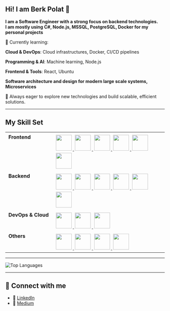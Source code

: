 ## Hi! I am Berk Polat 👋
**I am a Software Engineer with a strong focus on backend technologies.** <br/>
**I am mostly using C#, Node.js, MSSQL, PostgreSQL, Docker for my personal projects** <br/>

🌱 Currently learning:

**Cloud & DevOps**: Cloud infrastructures, Docker, CI/CD pipelines

**Programming & AI**: Machine learning, Node.js

**Frontend & Tools**: React, Ubuntu

**Software architecture and design for modern large scale systems, Microservices**

🚀 Always eager to explore new technologies and build scalable, efficient solutions.

---

## My Skill Set
<table style="border-collapse: collapse;">
  <tr>
    <td style="border: none; padding: 5px 10px; vertical-align: top; font-weight: bold; white-space: nowrap;">
      Frontend
    </td>
    <td style="border: none; padding: 5px 10px; vertical-align: top;">
      <a href="https://flask.palletsprojects.com/" target="_blank">
        <img src="https://cdn.jsdelivr.net/gh/devicons/devicon/icons/flask/flask-original.svg" width="50" height="50" style="margin: 3px;"/>
      </a>
      <a href="https://developer.mozilla.org/en-US/docs/Web/HTML" target="_blank">
        <img src="https://cdn.jsdelivr.net/gh/devicons/devicon/icons/html5/html5-original.svg" width="50" height="50" style="margin: 3px;"/>
      </a>
      <a href="https://developer.mozilla.org/en-US/docs/Web/CSS" target="_blank">
        <img src="https://cdn.jsdelivr.net/gh/devicons/devicon/icons/css3/css3-original.svg" width="50" height="50" style="margin: 3px;"/>
      </a>
      <a href="https://developer.mozilla.org/en-US/docs/Web/JavaScript" target="_blank">
        <img src="https://cdn.jsdelivr.net/gh/devicons/devicon/icons/javascript/javascript-original.svg" width="50" height="50" style="margin: 3px;"/>
      </a>
      <a href="https://getbootstrap.com/" target="_blank">
        <img src="https://cdn.jsdelivr.net/gh/devicons/devicon/icons/bootstrap/bootstrap-original.svg" width="50" height="50" style="margin: 3px;"/>
      </a>
      <a href="https://reactjs.org/" target="_blank">
        <img src="https://cdn.jsdelivr.net/gh/devicons/devicon/icons/react/react-original.svg" width="50" height="50" style="margin: 3px;"/>
      </a>
    </td>
  </tr>
  <tr>
    <td style="border: none; padding: 5px 10px; vertical-align: top; font-weight: bold; white-space: nowrap;">
      Backend
    </td>
    <td style="border: none; padding: 5px 10px; vertical-align: top;">
      <a href="https://dotnet.microsoft.com/" target="_blank">
        <img src="https://cdn.jsdelivr.net/gh/devicons/devicon/icons/dotnetcore/dotnetcore-original.svg" width="50" height="50" style="margin: 3px;"/>
      </a>
      <a href="https://www.microsoft.com/en-us/sql-server" target="_blank">
        <img src="https://cdn.jsdelivr.net/gh/devicons/devicon/icons/microsoftsqlserver/microsoftsqlserver-plain.svg" width="50" height="50" style="margin: 3px;"/>
      </a>
      <a href="https://www.mysql.com/" target="_blank">
        <img src="https://cdn.jsdelivr.net/gh/devicons/devicon/icons/mysql/mysql-original.svg" width="50" height="50" style="margin: 3px;"/>
      </a>
      <a href="https://www.postgresql.org/" target="_blank">
        <img src="https://cdn.jsdelivr.net/gh/devicons/devicon/icons/postgresql/postgresql-original.svg" width="50" height="50" style="margin: 3px;"/>
      </a>
      <a href="https://nodejs.org/" target="_blank">
        <img src="https://cdn.jsdelivr.net/gh/devicons/devicon/icons/nodejs/nodejs-original.svg" width="50" height="50" style="margin: 3px;"/>
      </a>
      <a href="https://www.rabbitmq.com/" target="_blank">
        <img src="https://cdn.jsdelivr.net/gh/devicons/devicon/icons/rabbitmq/rabbitmq-original.svg" width="50" height="50" style="margin: 3px;"/>
      </a>
    </td>
  </tr>
  <tr>
    <td style="border: none; padding: 5px 10px; vertical-align: top; font-weight: bold; white-space: nowrap;">
      DevOps & Cloud
    </td>
    <td style="border: none; padding: 5px 10px; vertical-align: top;">
      <a href="https://www.docker.com/" target="_blank">
        <img src="https://cdn.jsdelivr.net/gh/devicons/devicon/icons/docker/docker-original.svg" width="50" height="50" style="margin: 3px;"/>
      </a>
      <a href="https://github.com/features/actions" target="_blank">
        <img src="https://cdn.jsdelivr.net/gh/devicons/devicon/icons/github/github-original.svg" width="50" height="50" style="margin: 3px;"/>
      </a>
      <a href="https://azure.microsoft.com/" target="_blank">
        <img src="https://cdn.jsdelivr.net/gh/devicons/devicon/icons/azure/azure-original.svg" width="50" height="50" style="margin: 3px;"/>
      </a>
    </td>
  </tr>
  <tr>
    <td style="border: none; padding: 5px 10px; vertical-align: top; font-weight: bold; white-space: nowrap;">
      Others
    </td>
    <td style="border: none; padding: 5px 10px; vertical-align: top;">
      <a href="https://git-scm.com/" target="_blank">
        <img src="https://cdn.jsdelivr.net/gh/devicons/devicon/icons/git/git-original.svg" width="50" height="50" style="margin: 3px;"/>
      </a>
       <a href="https://www.python.org/" target="_blank">
        <img src="https://cdn.jsdelivr.net/gh/devicons/devicon/icons/python/python-original.svg" width="50" height="50" style="margin: 3px;"/>
      </a>
      <a href="https://kotlinlang.org/" target="_blank">
        <img src="https://cdn.jsdelivr.net/gh/devicons/devicon/icons/kotlin/kotlin-original.svg" width="50" height="50" style="margin: 3px;"/>
      </a>
      <a href="https://spark.apache.org/" target="_blank">
        <img src="https://cdn.jsdelivr.net/gh/devicons/devicon/icons/apache/apache-original-wordmark.svg" width="50" height="50" style="margin: 3px;"/>
      </a>
    </td>
  </tr>
</table>


---

<!-- Top Languages -->
![Top Languages](https://github-readme-stats.vercel.app/api/top-langs/?username=berk2k&layout=compact&theme=radical)

---
## 🔗 Connect with me

- 🔗 [LinkedIn](https://www.linkedin.com/in/berk2k/)
- 📝 [Medium](https://medium.com/@berk2k)  







<!--
**berk2k/berk2k** is a ✨ _special_ ✨ repository because its `README.md` (this file) appears on your GitHub profile.

Here are some ideas to get you started:

- 🔭 I’m currently working on ...
- 🌱 I’m currently learning ...
- 👯 I’m looking to collaborate on ...
- 🤔 I’m looking for help with ...
- 💬 Ask me about ...
- 📫 How to reach me: ...
- 😄 Pronouns: ...
- ⚡ Fun fact: ...
-->
